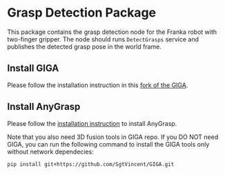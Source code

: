 # Grasp Detection Package

This package contains the grasp detection node for the Franka robot with two-finger gripper. The node should runs `DetectGrasps`  service and publishes the detected grasp pose in the world frame.

## Install GIGA

Please follow the installation instruction in this [fork of the GIGA](https://github.com/SgtVincent/GIGA).

## Install AnyGrasp 

Please follow the [installation instruction](./src/detectors/anygrasp_sdk/README.md) to install AnyGrasp.

Note that you also need 3D fusion tools in GIGA repo. If you DO NOT need GIGA, you can run the following command to install the GIGA tools only without network dependecies:

```bash
pip install git+https://github.com/SgtVincent/GIGA.git
```
